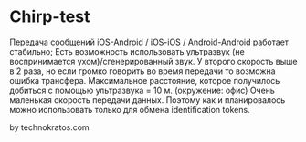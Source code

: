 # Chirp-test

Передача сообщений iOS-Android / iOS-iOS / Android-Android работает стабильно;
Есть возможность использовать ультразвук (не воспринимается ухом)/сгенерированный звук. У второго скорость выше в 2 раза, но если громко говорить во время передачи то возможна ошибка трансфера.
Максимальное расстояние, которое получилось добиться с помощью ультразвука = 10 м. (окружение: офис)
Очень маленькая скорость передачи данных. Поэтому как и планировалось можно использовать только для обмена identification tokens.

by technokratos.com
